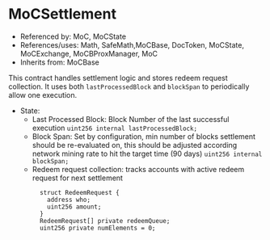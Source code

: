 # MoCSettlement

- Referenced by: MoC, MoCState
- References/uses: Math, SafeMath,MoCBase, DocToken, MoCState, MoCExchange, MoCBProxManager, MoC
- Inherits from: MoCBase

This contract handles settlement logic and stores redeem request collection. It uses both `lastProcessedBlock` and `blockSpan` to periodically allow one execution.

- State:
  - Last Processed Block: Block Number of the last successful execution
    `uint256 internal lastProcessedBlock;`
  - Block Span: Set by configuration, min number of blocks settlement should be re-evaluated on, this should be adjusted according network mining rate to hit the target time (90 days)
    `uint256 internal blockSpan;`
  - Redeem request collection: tracks accounts with active redeem request for next settlement
    ```
      struct RedeemRequest {
        address who;
        uint256 amount;
      }
      RedeemRequest[] private redeemQueue;
      uint256 private numElements = 0;
    ```
